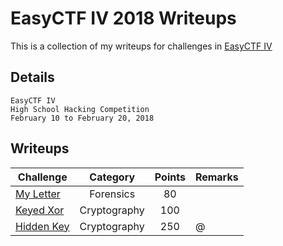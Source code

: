 # EasyCTF IV 2018 Writeups

This is a collection of my writeups for challenges in [EasyCTF IV](https://www.easyctf.com/)

## Details
	EasyCTF IV
	High School Hacking Competition
	February 10 to February 20, 2018

## Writeups
Challenge | Category | Points | Remarks
----------|:--------:|:------:| -------
[My Letter]() | Forensics | 80 | 
[Keyed Xor](./Finished/Keyed-XOR) | Cryptography | 100 | 
[Hidden Key](https://github.com/goelp14/EasyCTF-Writeups-2018-Final/blob/master/Finished/Hidden-Key.md) | Cryptography | 250 | @

